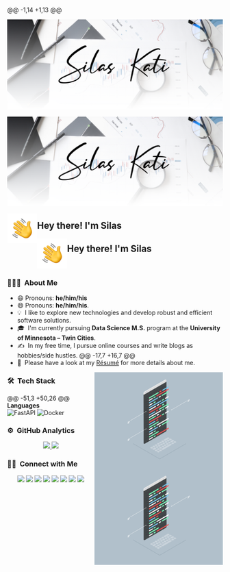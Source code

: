 @@ -1,14 +1,13 @@

![Silas Kati Banner](https://raw.githubusercontent.com/SilasKati/SilasKati/main/assets/Silas_Kati_Banner.png)

![Silas Kati Banner](https://raw.githubusercontent.com/SilasKati/SilasKati/work_branch/assets/Silas_Kati_Banner.png)

<img alt="Hand_Wave" src="https://raw.githubusercontent.com/SilasKati/SilasKati/work_branch/assets/Hand_Wave.gif" width='70' align="left"/><h2>Hey there! I'm Silas</h2>
<img alt="Hand_Wave" src="https://raw.githubusercontent.com/SilasKati/SilasKati/main/assets/Hand_Wave.gif" width='70' align="left"/><h2>Hey there! I'm Silas</h2>

<br>

### 👨🏻‍💻 &nbsp;About Me

- 😄 Pronouns: __he/him/his__
- 😄 Pronouns: __he/him/his__.
- 💡 &nbsp;I like to explore new technologies and develop robust and efficient software solutions.
- 🎓 &nbsp;I'm currently pursuing __Data Science M.S.__ program at the __University of Minnesota – Twin Cities__.
- ✍️ &nbsp;In my free time, I pursue online courses and write blogs as hobbies/side hustles.
@@ -17,7 +16,7 @@
- 📄 &nbsp;Please have a look at my [Résumé](http://www.silaskati.com/) for more details about me.


<img alt="Coding" src="https://raw.githubusercontent.com/SilasKati/SilasKati/work_branch/assets/Coding.gif" width="300" align="right"/>
<img alt="Coding" src="https://raw.githubusercontent.com/SilasKati/SilasKati/main/assets/Coding.gif" width="300" align="right"/>

### 🛠 &nbsp;Tech Stack

@@ -51,3 +50,26 @@ __Languages__ <br>
![FastAPI](https://img.shields.io/badge/-FASTAPI-05122A?style=flat&logo=FASTAPI)
![Docker](https://img.shields.io/badge/-Docker-05122A?style=flat&logo=docker)


### ⚙️ &nbsp;GitHub Analytics

<p align="center">
<a href="https://github.com/SilasKati">
  <img height="180em" src="https://github-readme-stats-eight-theta.vercel.app/api?username=SilasKati&show_icons=true&theme=algolia&include_all_commits=true&count_private=true"/>
  <img height="180em" src="https://github-readme-stats-eight-theta.vercel.app/api/top-langs/?username=SilasKati&layout=compact&langs_count=8&theme=algolia"/>
</a>
</p>


### 🤝🏻 &nbsp;Connect with Me

<p align="center">
<a href="https://www.silaskati.com"><img src="https://img.shields.io/badge/-silaskati.com-3423A6?style=flat&logo=Google-Chrome&logoColor=white"/></a>
<a href="https://blog.silaskati.com"><img src="https://img.shields.io/badge/blog.silaskati.com-12100E?style=flat&logo=medium&logoColor=white"/></a>
<a href="mailto:silaskanth@gmail.com"><img src="https://img.shields.io/badge/-silaskanth@gmail.com-D14836?style=flat&logo=Gmail&logoColor=white"/></a>
<a href="https://www.linkedin.com/in/silaskati/"><img src="https://img.shields.io/badge/-silaskati-0077B5?style=flat&logo=Linkedin&logoColor=white"/></a>
<a href="https://twitter.com/silas_kati"><img src="https://img.shields.io/badge/@silas__kati-1DA1F2?style=flat&logo=twitter&logoColor=white"/></a>
<a href="https://instagram.com/silaskanth"><img src="https://img.shields.io/badge/-@silaskanth-E4405F?style=flat&logo=Instagram&logoColor=white"/></a>
<a href="https://facebook.com/silaskanth"><img src="https://img.shields.io/badge/-@silaskanth-1877F2?style=flat&logo=Facebook&logoColor=white"/></a>
<a href="https://www.quora.com/profile/Silas-Kanth"><img src="https://img.shields.io/badge/Silas--Kanth-%23B92B27.svg?&style=flat&logo=Quora&logoColor=white"/></a>
</p>
